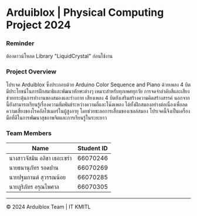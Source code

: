 # Arduiblox | Physical Computing Project 2024

### Reminder
ต้องดาวน์โหลด Library "LiquidCrystal" ก่อนใช้งาน

### Project Overview
โปรเจค Arduiblox ซึ่งประกอบด้วย Arduino Color Sequence and Piano ด้วยเพลง 4 บิต มีประโยชน์ในการฝึกสมาธิและพัฒนาทักษะต่างๆ เหมาะสำหรับทุกเพศทุกวัย การจดจำลำดับสีและเสียงช่วยกระตุ้นการทำงานของสมองและร่างกาย เสียงเพลง 4 บิตยังเสริมสร้างความคิดสร้างสรรค์ นอกจากนี้ยังสามารถเรียนรู้เรื่องความสัมพันธ์ระหว่างความถี่และโน๊ตเพลง ได้ทั้งฝึกสมองอย่างต่อเนื่องเพื่อลดความเสี่ยงของโรคอัลไซเมอร์ในผู้สูงอายุ โดยช่วยชะลอการเสื่อมของเซลล์สมอง โปรเจคนี้จึงเป็นเครื่องมือที่ดีในการพัฒนาสุขภาพจิตและการเรียนรู้ในระยะยาว

### Team Members

| Name | Student ID |
|------|------------|
| นางสาวจัสมิน อลิชา เธอะเซร่า | 66070246 |
| นายธนานุภัทร รอดปาน | 66070269 |
| นายปฐมกานต์ สุวรรณน้อย | 66070285 |
| นายภูริภัทร อรุณไพศาล | 66070305 |

---

© 2024 Arduiblox Team | IT KMITL


